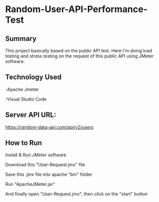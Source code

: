 # Random-User-API-Performance-Test

## Summary

This project basically based on the public API test. Here I'm doing load testing and stress testing on the request of this public API using JMeter software.

## Technology Used

 -Apache Jmeter

-Visual Studio Code

## Server API URL:
https://random-data-api.com/api/v2/users

## How to Run

Install & Run JMeter software

Download this "User-Request.jmx" file

Save this .jmx file into apache "bin" folder

Run "ApacheJMeter.jar"

And finally open "User-Request.jmx", then click on the "start" button
